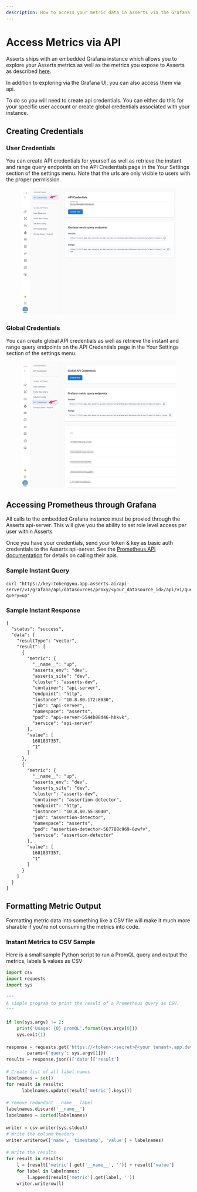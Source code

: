 ```yaml
---
description: How to access your metric data in Asserts via the Grafana Prometheus api
---
```


# Access Metrics via API

Asserts ships with an embedded Grafana instance which allows you to explore your Asserts metrics as well as the metrics you expose to Asserts as described [here](metrics.md).&#x20;

In addition to exploring via the Grafana UI, you can also access them via api.

To do so you will need to create api credentials. You can either do this for your specific user account or create global credentials associated with your instance.

## Creating Credentials

### User Credentials

You can create API credentials for yourself as well as retrieve the instant and range query endpoints on the API Credentials page in the Your Settings section of the settings menu. Note that the urls are only visible to users with the proper permission.

<figure><img src="../.gitbook/assets/API_Credentials___Asserts.png" alt=""><figcaption></figcaption></figure>

### Global Credentials

You can create global API credentials as well as retrieve the instant and range query endpoints on the API Credentials page in the Your Settings section of the settings menu.

<figure><img src="../.gitbook/assets/Global_API_Credentials___Asserts.png" alt=""><figcaption></figcaption></figure>

## Accessing Prometheus through Grafana

All calls to the embedded Grafana instance must be proxied through the Asserts api-server. This will give you the ability to set role level access per user within Asserts

Once you have your credentials, send your token & key as basic auth credentials to the Asserts api-server. See the [Prometheus API documentation](https://prometheus.io/docs/prometheus/latest/querying/api/) for details on calling their apis.

### Sample Instant Query

```
curl "https://key:token@you.app.asserts.ai/api-server/v1/grafana/api/datasources/proxy/<your_datasource_id>/api/v1/query?query=up"
```

### Sample Instant Response

```
{
  "status": "success",
  "data": {
    "resultType": "vector",
    "result": [
      {
        "metric": {
          "__name__": "up",
          "asserts_env": "dev",
          "asserts_site": "dev",
          "cluster": "asserts-dev",
          "container": "api-server",
          "endpoint": "http",
          "instance": "10.8.80.172:8030",
          "job": "api-server",
          "namespace": "asserts",
          "pod": "api-server-5544b88d46-hbkvk",
          "service": "api-server"
        },
        "value": [
          1681837357,
          "1"
        ]
      },
      {
        "metric": {
          "__name__": "up",
          "asserts_env": "dev",
          "asserts_site": "dev",
          "cluster": "asserts-dev",
          "container": "assertion-detector",
          "endpoint": "http",
          "instance": "10.8.80.55:8040",
          "job": "assertion-detector",
          "namespace": "asserts",
          "pod": "assertion-detector-567788c969-6zwfv",
          "service": "assertion-detector"
        },
        "value": [
          1681837357,
          "1"
        ]
      }
    ]
  }
}

```

## Formatting Metric Output

Formatting metric data into something like a CSV file will make it much more sharable if you're not consuming the metrics into code.&#x20;

### Instant Metrics to CSV Sample

Here is a small sample Python script to run a PromQL query and output the metrics, labels & values as CSV

```python
import csv
import requests
import sys

"""
A simple program to print the result of a Prometheus query as CSV.
"""

if len(sys.argv) != 2:
    print('Usage: {0} promQL'.format(sys.argv[0]))
    sys.exit(1)

response = requests.get('https://<token>:<secret>@<your tenant>.app.dev.asserts.ai/api-server/v1/grafana/api/datasources/proxy/<your DS id>/api/v1/query'.format(sys.argv[1]),
        params={'query': sys.argv[1]})
results = response.json()['data']['result']

# Create list of all label names
labelnames = set()
for result in results:
      labelnames.update(result['metric'].keys())

# remove redundant __name__ label
labelnames.discard('__name__')
labelnames = sorted(labelnames)

writer = csv.writer(sys.stdout)
# Write the column headers
writer.writerow(['name', 'timestamp', 'value'] + labelnames)

# Write the results
for result in results:
    l = [result['metric'].get('__name__', '')] + result['value']
    for label in labelnames:
        l.append(result['metric'].get(label, ''))
    writer.writerow(l)


```
